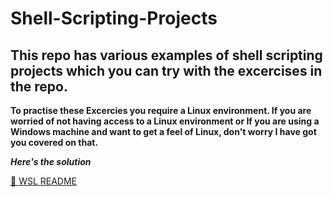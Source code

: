 # Shell-Scripting-Projects
## This repo has various examples of shell scripting projects which you can try with the excercises in the repo.

**To practise these Excercies you require a Linux environment. If you are worried of not having access to a Linux environment or If you are using a Windows machine and want to get a feel of Linux, don't worry I have got you covered on that.**

**_Here's the solution_**

[📂 WSL README](WSL/README.md)


